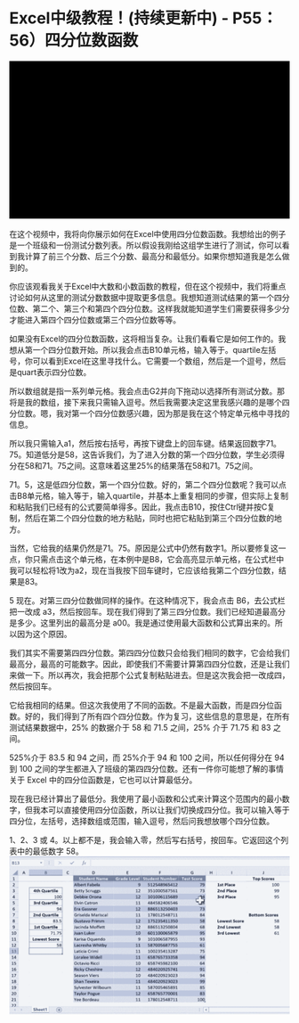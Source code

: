# Excel中级教程！(持续更新中) - P55：56）四分位数函数 

![](img/b14464df2d049c8c13066eebdd554f57_0.png)

在这个视频中，我将向你展示如何在Excel中使用四分位数函数。我想给出的例子是一个班级和一份测试分数列表。所以假设我刚给这组学生进行了测试，你可以看到我计算了前三个分数、后三个分数、最高分和最低分。如果你想知道我是怎么做到的。

你应该观看我关于Excel中大数和小数函数的教程，但在这个视频中，我们将重点讨论如何从这里的测试分数数据中提取更多信息。我想知道测试结果的第一个四分位数、第二个、第三个和第四个四分位数。这样我就能知道学生们需要获得多少分才能进入第四个四分位数或第三个四分位数等等。

如果没有Excel的四分位数函数，这将相当复杂。让我们看看它是如何工作的。我想从第一个四分位数开始。所以我会点击B10单元格，输入等于。quartile左括号，你可以看到Excel在这里寻找什么。它需要一个数组，然后是一个逗号，然后是quart表示四分位数。

所以数组就是指一系列单元格。我会点击G2并向下拖动以选择所有测试分数。那将是我的数组，接下来我只需输入逗号。然后我需要决定这里我感兴趣的是哪个四分位数。嗯，我对第一个四分位数感兴趣，因为那是我在这个特定单元格中寻找的信息。

所以我只需输入a1，然后按右括号，再按下键盘上的回车键。结果返回数字71。75。知道低分是58，这告诉我们，为了进入分数的第一个四分位数，学生必须得分在58和71。75之间。这意味着这里25%的结果落在58和71。75之间。

71。5，这是低四分位数，第一个四分位数。好的，第二个四分位数呢？我可以点击B8单元格，输入等于，输入quartile，并基本上重复相同的步骤，但实际上复制和粘贴我们已经有的公式要简单得多。因此，我点击B10，按住Ctrl键并按C复制，然后在第二个四分位数的地方粘贴，同时也把它粘贴到第三个四分位数的地方。

当然，它给我的结果仍然是71。75。原因是公式中仍然有数字1。所以要修复这一点，你只需点击这个单元格，在本例中是B8，它会高亮显示单元格，在公式栏中我可以轻松将1改为a2，现在当我按下回车键时，它应该给我第二个四分位数，结果是83。

5 现在。对第三四分位数做同样的操作。在这种情况下，我会点击 B6，去公式栏把一改成 a3，然后按回车。现在我们得到了第三四分位数。我们已经知道最高分是多少。这里列出的最高分是 a00。我是通过使用最大函数和公式算出来的。所以因为这个原因。

我们其实不需要第四四分位数。第四四分位数只会给我们相同的数字，它会给我们最高分，最高的可能数字。因此，即使我们不需要计算第四四分位数，还是让我们来做一下。所以再次，我会把那个公式复制粘贴进去。但是这次我会把一改成四，然后按回车。

它给我相同的结果。但这次我使用了不同的函数。不是最大函数，而是四分位函数。好的，我们得到了所有四个四分位数。作为复习，这些信息的意思是，在所有测试结果数据中，25% 的数据介于 58 和 71.5 之间，25% 介于 71.75 和 83 之间。

525%介于 83.5 和 94 之间，而 25%介于 94 和 100 之间，所以任何得分在 94 到 100 之间的学生都进入了班级的第四四分位数。还有一件你可能想了解的事情关于 Excel 中的四分位函数是，它也可以计算最低分。

现在我已经计算出了最低分。我使用了最小函数和公式来计算这个范围内的最小数字，但我本可以直接使用四分位函数，所以让我们切换成四分位。我可以输入等于四分位，左括号，选择数组或范围，输入逗号，然后问我想放哪个四分位数。

1、2、3 或 4。以上都不是，我会输入零，然后写右括号，按回车。它返回这个列表中的最低数字 58。![](img/b14464df2d049c8c13066eebdd554f57_2.png)
